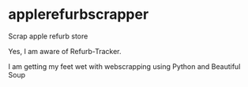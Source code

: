 # applerefurbscrapper
Scrap apple refurb store

Yes, I am aware of Refurb-Tracker.

I am getting my feet wet with webscrapping using Python and Beautiful Soup
